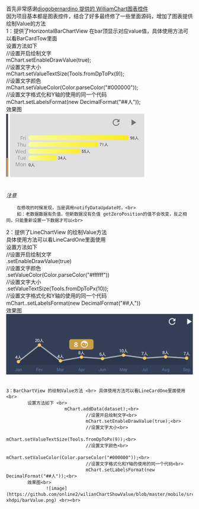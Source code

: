首先非常感谢[diogobernardino 提供的 WilliamChart图表控件](https://github.com/diogobernardino/WilliamChart)<br>
因为项目基本都是图表控件，结合了好多最终修了一些里面源码，增加了图表提供绘制Value的方法<br>
1：提供了HorizontalBarChartView 在bar顶显示对应value值，具体使用方法可以看BarCardTow里面<br>
        设置方法如下<br>
                  //设置开启绘制文字<br>
                     mChart.setEnableDrawValue(true);<br>
                  //设置文字大小<br>
                     mChart.setValueTextSize(Tools.fromDpToPx(9));<br>
                  //设置文字颜色<br>
                     mChart.setValueColor(Color.parseColor("#000000"));<br>
                 //设置文字格式化和Y轴的使用的同一个代码<br>
                     mChart.setLabelsFormat(new DecimalFormat("##人"));<br>
        效果图<br>
                ![image](https://github.com/online2/wilianChartShowValue/blob/master/mobile/src/main/res/drawable-xhdpi/horbar_icon.png) <br><br>      
        *注意* <br>
        
        在修改的时候发现，当是调用notifyDataUpdate时，<br>
        如：老数据数据有负值，但新数据没有负值 getZeroPosition的值不会改变，反之相同，只能重新设置一下数据才可以<br>
        

2：提供了LineChartView 的绘制Value方法 <br> 具体使用方法可以看LineCardOne里面使用<br>
        设置方法如下 <br>
                       //设置开启绘制文字<br>
                         .setEnableDrawValue(true) <br>
                      //设置文字颜色<br>
                         .setValueColor(Color.parseColor("#ffffff"))<br>
                      //设置文字大小<br>
                         .setValueTextSize(Tools.fromDpToPx(10)); <br>
                       //设置文字格式化和Y轴的使用的同一个代码<br>
                         mChart..setLabelsFormat(new DecimalFormat("##人"))<br>
        效果图<br>
               ![image](https://github.com/online2/wilianChartShowValue/blob/master/mobile/src/main/res/drawable-xhdpi/linbar_icon.png) <br><br>
       
    
    3：BarChartView 的绘制Value方法 <br> 具体使用方法可以看LineCardOne里面使用<br>
            设置方法如下 <br>
                          mChart.addData(dataset);<br>
                                  //设置开启绘制文字<br>
                                  mChart.setEnableDrawValue(true);<br>
                                  //设置文字大小<br>
                                  mChart.setValueTextSize(Tools.fromDpToPx(9));<br>
                                  //设置文字颜色<br>
                                  mChart.setValueColor(Color.parseColor("#000000"));<br>
                                  //设置文字格式化和Y轴的使用的同一个代码<br>
                                  mChart.setLabelsFormat(new DecimalFormat("##人"));<br>
            效果图<br>
                   ![image](https://github.com/online2/wilianChartShowValue/blob/master/mobile/src/main/res/drawable-xhdpi/barValue.png) <br><br>
           
        
        